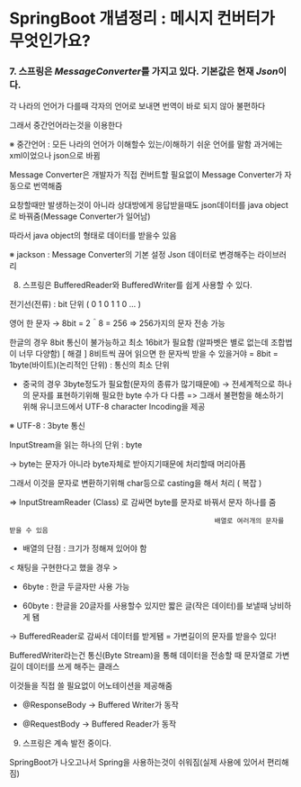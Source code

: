 # SpringBoot 개념정리 : 메시지 컨버터가 무엇인가요?

### 7. 스프링은 *MessageConverter*를 가지고 있다. 기본값은 현재 *Json*이다.
각 나라의 언어가 다를때 각자의 언어로 보내면 번역이 바로 되지 않아 불편하다

그래서 중간언어라는것을 이용한다

※ 중간언어 : 모든 나라의 언어가 이해할수 있는/이해하기 쉬운 언어를 말함
과거에는 xml이었으나 json으로 바뀜
 


Message Converter은 개발자가 직접 컨버트할 필요없이 Message Converter가 자동으로 번역해줌

요창할때만 발생하는것이 아니라 상대방에게 응답받을때도 json데이터를 java object로 바꿔줌(Message Converter가 일어남)

따라서 java object의 형태로 데이터를 받을수 있음

※ jackson
: Message Converter의 기본 설정
Json 데이터로 변경해주는 라이브러리
 

8. 스프링은  BufferedReader와 BufferedWriter를 쉽게 사용할 수 있다.


전기선(전류)
: bit 단위 ( 0 1 0 1 1 0 ... )

영어 한 문자 → 8bit = 2＾8 = 256
=> 256가지의 문자 전송 가능

한글의 경우 8bit 통신이 불가능하고 최소 16bit가 필요함
(알파벳은 별로 없는데 조합법이 너무 다양함)
[ 해결 ] 8비트씩 끊어 읽으면 한 문자씩 받을 수 있을거야
= 8bit = 1byte(바이트)(논리적인 단위) : 통신의 최소 단위

* 중국의 경우 3byte정도가 필요함(문자의 종류가 많기때문에)
→ 전세계적으로 하나의 문자를 표현하기위해 필요한 byte 수가 다 다름
=> 그래서 불편함을 해소하기 위해 유니코드에서 UTF-8 character Incoding을 제공

※ UTF-8 : 3byte 통신
 

InputStream을 읽는 하나의 단위 : byte

→ byte는 문자가 아니라 byte자체로 받아지기때문에 처리할때 머리아픔

그래서 이것을 문자로 변환하기위해 char등으로 casting을 해서 처리 ( 복잡 )

=> InputStreamReader (Class) 로 감싸면 byte를 문자로 바꿔서 문자 하나를 줌

                                                       배열로 여러개의 문자를 받을 수 있음 

* 배열의 단점 : 크기가 정해져 있어야 함

 

< 채팅을 구현한다고 했을 경우 >

- 6byte : 한글 두글자만 사용 가능

- 60byte : 한글을 20글자를 사용할수 있지만 짧은 글(작은 데이터)를 보낼때 낭비하게 됌

→ BufferedReader로 감싸서 데이터를 받게됌 = 가변길이의 문자를 받을수 있다!


BufferedWriter라는건 통신(Byte Stream)을 통해 데이터을 전송할 때 문자열로 가변길이 데이터를 쓰게 해주는 클래스

이것들을 직접 쓸 필요없이 어노테이션을 제공해줌

- @ResponseBody → Buffered Writer가 동작

- @RequestBody → Buffered Reader가 동작

 

9. 스프링은 계속 발전 중이다.

SpringBoot가 나오고나서 Spring을 사용하는것이 쉬워짐(실제 사용에 있어서 편리해짐)
